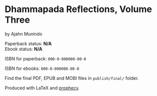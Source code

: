 
# Dhammapada Reflections, Volume Three

by Ajahn Munindo

Paperback status: **N/A**  
Ebook status: **N/A**

ISBN for paperback: `000-0-000000-00-0`

ISBN for ebooks: `000-0-000000-00-0`

Find the final PDF, EPUB and MOBI files in `publish/final/` folder.

Produced with LaTeX and [prophecy](https://github.com/profound-labs/prophecy).

